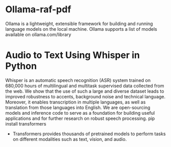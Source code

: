 # Ollama-raf-pdf

Ollama is a lightweight, extensible framework for building and running language models on the local machine.
Ollama supports a list of models available on ollama.com/library


# Audio to Text Using Whisper in Python

Whisper is an automatic speech recognition (ASR) system trained on 680,000 hours of multilingual and multitask supervised data collected from the web. 
We show that the use of such a large and diverse dataset leads to improved robustness to accents, background noise and technical language. 
Moreover, it enables transcription in multiple languages, as well as translation from those languages into English. 
We are open-sourcing models and inference code to serve as a foundation for building useful applications and for further research on robust speech processing.
pip install transformers
- Transformers provides thousands of pretrained models to perform tasks on different modalities such as text, vision, and audio.